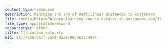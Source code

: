 ```yaml
---
content_type: resource
description: Minimize the sum of Rectilinear distances to customers
file: /media/https%3A/open-learning-course-data-rc.s3.amazonaws.com/15-057-systems-optimization-spring-2003/a9177c2e5a7f6b5405a19868655c4974_11location_soln.xls
file_type: application/msword
resourcetype: Other
title: 11location_soln.xls
uid: a9177c2e-5a7f-6b54-05a1-9868655c4974
---
```


